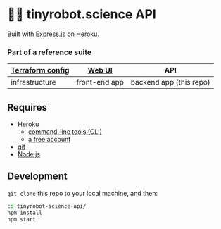 #  🤖🔬 tinyrobot.science API

Built with [Express.js](https://expressjs.com) on Heroku.


### Part of a reference suite

| [Terraform config](https://github.com/mars/tinyrobot-science-terraform) | [Web UI](https://github.com/mars/tinyrobot-science-web-ui) | API |
|-----------|------------|---------|
| infrastructure | front-end app | backend app (this repo) |

## Requires

* Heroku
  * [command-line tools (CLI)](https://devcenter.heroku.com/articles/heroku-command-line)
  * [a free account](https://signup.heroku.com)
* [git](https://git-scm.com/book/en/v2/Getting-Started-Installing-Git)
* [Node.js](https://nodejs.org)

## Development

`git clone` this repo to your local machine, and then:

```bash
cd tinyrobot-science-api/
npm install
npm start
```
